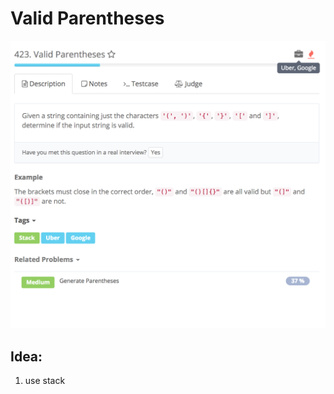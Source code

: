 # Valid Parentheses

![](../../../../../.gitbook/assets/screen-shot-2018-02-07-at-6.15.20-pm.png)

## Idea:

1. use stack

